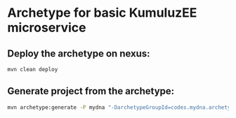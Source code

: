 # Archetype for basic KumuluzEE microservice

## Deploy the archetype on nexus:
```bash
mvn clean deploy
```

## Generate project from the archetype:
```bash
mvn archetype:generate -P mydna "-DarchetypeGroupId=codes.mydna.archetype" "-DarchetypeArtifactId=rest-service" "-DarchetypeVersion=1.0.1-SNAPSHOT" "-DgroupId=codes.mydna" "-DartifactId=new-service" "-Dversion=1.0.0-SNAPSHOT"
```